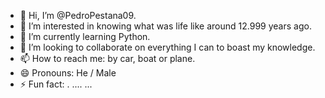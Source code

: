 - 👋 Hi, I’m @PedroPestana09.
- 👀 I’m interested in knowing what was life like around 12.999 years ago.
- 🌱 I’m currently learning Python.
- 💞️ I’m looking to collaborate on everything I can to boast my knowledge.
- 📫 How to reach me: by car, boat or plane.
- 😄 Pronouns: He / Male
- ⚡ Fun fact: . .... ...

<!---
PedroPestana09/PedroPestana09 is a ✨ special ✨ repository because its `README.md` (this file) appears on your GitHub profile.
You can click the Preview link to take a look at your changes.
--->
